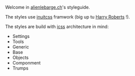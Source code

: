 Welcome in [alienlebarge.ch](http://blog.alienlebarge.ch)'s styleguide.

The styles use [inuitcss](http://inuitcss.com) framwork (big up tu [Harry Roberts](https://twitter.com/csswizardry) !).

The styles are build with [icss](http://itcss.io) architecture in mind:

* Settings
* Tools
* Generic
* Base
* Objects
* Componment
* Trumps
